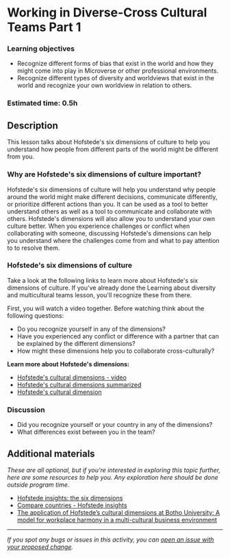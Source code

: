 # Working in Diverse-Cross Cultural Teams Part 1

### Learning objectives

- Recognize different forms of bias that exist in the world and how they might come into play in Microverse or other professional environments.
- Recognize different types of diversity and worldviews that exist in the world and recognize your own worldview in relation to others.

### Estimated time: 0.5h

## Description

This lesson talks about Hofstede's six dimensions of culture to help you understand how people from different parts of the world might be different from you.

### Why are Hofstede's six dimensions of culture important?

Hofstede's six dimensions of culture will help you understand why people around the world might make different decisions, communicate differently, or prioritize different actions than you. It can be used as a tool to better understand others as well as a tool to communicate and collaborate with others. Hofstede's dimensions will also allow you to understand your own culture better. When you experience challenges or conflict when collaborating with someone, discussing Hofstede's dimensions can help you understand where the challenges come from and what to pay attention to to resolve them.

### Hofstede's six dimensions of culture

Take a look at the following links to learn more about Hofstede's six dimensions of culture. If you've already done the Learning about diversity and multicultural teams lesson, you'll recognize these from there. 

First, you will watch a video together. Before watching think about the following questions:

- Do you recognize yourself in any of the dimensions?
- Have you experienced any conflict or difference with a partner that can be explained by the different dimensions?
- How might these dimensions help you to collaborate cross-culturally?

**Learn more about Hofstede's dimensions:**

- [Hofstede's cultural dimensions - video](https://www.youtube.com/watch?v=rBxCUZnRSjA)
- [Hofstede's cultural dimensions summarized](https://github.com/microverseinc/curriculum-professional-skills/blob/main/becoming-a-remote-professional/hofstede's-cultural-dimensions-summarized.md)
- [Hofstede's cultural dimension](https://www.mindtools.com/pages/article/newLDR_66.htm)

### Discussion

- Did you recognize yourself or your country in any of the dimensions?
- What differences exist between you in the team?

## Additional materials

*These are all optional, but if you're interested in exploring this topic further, here are some resources to help you. Any exploration here should be done outside program time.*

- [Hofstede insights: the six dimensions](https://hi.hofstede-insights.com/national-culture)
- [Compare countries - Hofstede insights](https://www.hofstede-insights.com/product/compare-countries/)
- [The application of Hofstede’s cultural dimensions at Botho University: A model for workplace harmony in a multi-cultural business environment](https://core.ac.uk/download/pdf/234671602.pdf)


------

_If you spot any bugs or issues in this activity, you can [open an issue with your proposed change](https://github.com/microverseinc/curriculum-transversal-skills/blob/main/git-github/articles/open_issue.md)._
